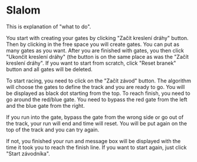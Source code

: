 # Slalom

This is explanation of "what to do".



You start with creating your gates by clicking "Začít kreslení dráhy" button. Then by clicking in the free space you will create gates. You can put as many gates as you want. After you are finished with gates, you then click "Ukončit kreslení dráhy" (the button is on the same place as was the "Začít kreslení dráhy". If you want to start from scratch, click "Reset branek" button and all gates will be deleted.

To start racing, you need to click on the "Začít závod" button. The algorithm will choose the gates to define the track and you are ready to go. You will be displayed as black dot starting from the top. To reach finish, you need to go around the red/blue gate. You need to bypass the red gate from the left and the blue gate from the right.

If you run into the gate, bypass the gate from the wrong side or go out of the track, your run will end and time will reset. You will be put again on the top of the track and you can try again.

If not, you finished your run and message box will be displayed with the time it took you to reach the finish line. If you want to start again, just click "Start závodníka".

